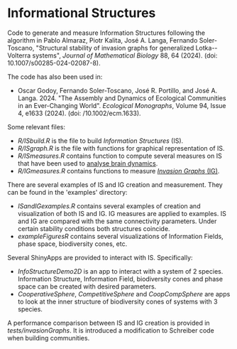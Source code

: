 # Informational Structures

Code to generate and measure Information Structures following the algorithm in Pablo Almaraz, Piotr Kalita, José A. Langa, Fernando Soler-Toscano, "Structural stability of invasion graphs for generalized Lotka--Volterra systems", *Journal of Mathematical Biology* 88, 64 (2024). (doi: 10.1007/s00285-024-02087-8).

The code has also been used in:

- Oscar Godoy, Fernando Soler-Toscano, José R. Portillo, and José A. Langa. 2024. "The Assembly and Dynamics of Ecological Communities in an Ever-Changing World". *Ecological Monographs*, Volume 94, Issue 4, e1633 (2024). (doi: /10.1002/ecm.1633).

Some relevant files:

-   *R/ISbuild.R* is the file to build *Information Structures* (IS).
-   *R/ISgraph.R* is the file with functions for graphical representation of IS.
-   *R/ISmeasures.R* contains function to compute several measures on IS that have been used to [analyse brain dynamics](https://doi.org/10.1371/journal.pcbi.1010412).
-   *R/IGmeasures.R* contains functions to measure [*Invasion Graphs* (IG)](https://doi.org/10.1007/s00285-022-01815-2).

There are several examples of IS and IG creation and measurement. They can be found in the 'examples' directory:

-   *ISandIGexamples.R* contains several examples of creation and visualization of both IS and IG. IG measures are applied to examples. IS and IG are compared with the same connectivity parameters. Under certain stability conditions both structures coincide.
-   *exampleFiguresR* contains several visualizations of Information Fields, phase space, biodiversity cones, etc.

Several ShinyApps are provided to interact with IS. Specifically:

-   *InfoStructureDemo2D* is an app to interact with a system of 2 species. Information Structure, Information Field, biodiversity cones and phase space can be created with desired parameters.
-   *CooperativeSphere*, *CompetitiveSphere* and *CoopCompSphere* are apps to look at the inner structure of biodiversity cones of systems with 3 species.

A performance comparison between IS and IG creation is provided in *tests/invasionGraphs*. It is introduced a modification to Schreiber code when building communities.
